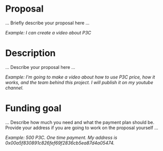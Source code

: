 # Proposal

... Briefly describe your proposal here ...

*Example: I can create a video about P3C*

# Description

... Describe your proposal here ...

*Example: I'm going to make a video about how to use P3C price, how it works, and the team behind this project. I will publish it on my youtube channel.*

# Funding goal

... Describe how much you need and what the payment plan should be. 
Provide your address if you are going to work on the proposal yourself ...

*Example: 500 P3C. One time payment. My address is 0x00a5f830891c826fef69f2836cb5ea87d4a05474.*
